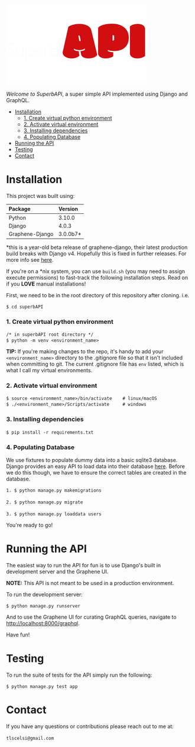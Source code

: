 ![SuperbAPI](logo.png)

*Welcome to SuperbAPI*, 
a super simple API implemented using Django and GraphQL.

- [Installation](#installation)
    - [1. Create virtual python environment](#1-create-virtual-python-environment)
    - [2. Activate virtual environment](#2-activate-virtual-environment)
    - [3. Installing dependencies](#3-installing-dependencies)
    - [4. Populating Database](#4-populating-database)
- [Running the API](#running-the-api)
- [Testing](#testing)
- [Contact](#contact)

# Installation

This project was built using:

Package | Version
:-- | :--
Python | 3.10.0
Django | 4.0.3
Graphene-Django | 3.0.0b7*

*this is a year-old beta release of graphene-django, their latest production build breaks with Django v4. Hopefully this is fixed in further releases. For more info see [here](https://github.com/graphql-python/graphene-django/issues/1284).

If you're on a *nix system, you can use `build.sh` (you may need to assign execute permissions) to fast-track the following installation steps. Read on if you **LOVE** manual installations!

First, we need to be  in the root directory of this repository after cloning. i.e.

    $ cd superbAPI

### 1. Create virtual python environment
    /* in superbAPI root directory */
    $ python -m venv <environment_name>

**TIP:** If you're making changes to the repo, it's handy to add your `<environment_name>` directory to the .gitignore file so that it isn't included when committing to git. The current .gitignore file has `env` listed, which is what I call my virtual environments. 

### 2. Activate virtual environment
    $ source <environment_name>/bin/activate    # linux/macOS
    $ ./<environment_name>/Scripts/activate     # windows
### 3. Installing dependencies
    $ pip install -r requirements.txt
### 4. Populating Database
We use fixtures to populate dummy data into a basic sqlite3 database. Django provides an easy API to load data into their database [here](https://docs.djangoproject.com/en/4.0/ref/django-admin/#loaddata). Before we do this though, we have to ensure the correct tables are created in the database.

    1. $ python manage.py makemigrations

    2. $ python manage.py migrate

    3. $ python manage.py loaddata users

You're ready to go!

# Running the API

The easiest way to run the API for fun is to use Django's built in development server and the Graphene UI.

**NOTE:** This API is not meant to be used in a production environment.

To run the development server:

    $ python manage.py runserver

And to use the Graphene UI for curating GraphQL queries, navigate to [http://localhost:8000/graphql](http://localhost:8000/graphql).

Have fun!

# Testing

To run the suite of tests for the API simply run the following:

    $ python manage.py test app

# Contact

If you have any questions or contributions please reach out to me at:

`tlscelsi@gmail.com`